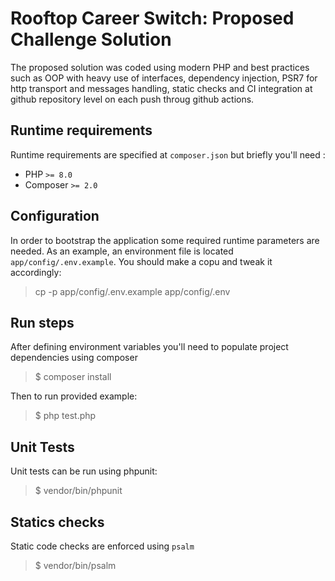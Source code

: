 # Rooftop Career Switch: Proposed Challenge Solution 


The proposed solution was coded using modern PHP and best practices such as OOP with heavy use of interfaces, dependency injection, PSR7 for http transport and messages handling, static checks and CI integration at github repository level on each push throug github actions.

## Runtime requirements

Runtime requirements are specified at `composer.json` but briefly you'll need :

- PHP `>= 8.0`
- Composer `>= 2.0`

## Configuration

In order to bootstrap the application some required runtime parameters are needed. As an example, an environment file is located `app/config/.env.example`. You should make a copu and tweak it accordingly:

>  cp -p app/config/.env.example app/config/.env

## Run steps
 
After defining environment variables you'll need to populate project dependencies using composer

> $ composer install

Then to run provided example:

> $ php test.php

## Unit Tests

Unit tests can be run using phpunit:

> $ vendor/bin/phpunit 


## Statics checks

Static code checks are enforced using `psalm`

> $ vendor/bin/psalm 